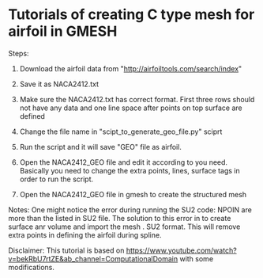 # Tutorials of creating C type mesh for airfoil in GMESH 

Steps: 

1. Download the airfoil data from "http://airfoiltools.com/search/index"

2. Save it as NACA2412.txt

3. Make sure the NACA2412.txt has correct format. First three rows should not have any data and 
   one line space after points on top surface are defined

3. Change the file name in "scipt_to_generate_geo_file.py" sciprt

4. Run the script and it will save "GEO" file as airfoil.

5. Open the NACA2412_GEO file and edit it according to you need. Basically you need to change the extra points, lines, surface tags in order to run the script.

6. Open the NACA2412_GEO file in gmesh to create the structured mesh

Notes: One might notice the error during running the SU2 code: NPOIN are more than the listed in SU2 file. The solution to this error in to create surface anr volume and import the mesh . SU2 format. This will remove extra points in defining the airfoil during spline.

Disclaimer: This tutorial is based on https://www.youtube.com/watch?v=bekRbU7rtZE&ab_channel=ComputationalDomain with some modifications.
